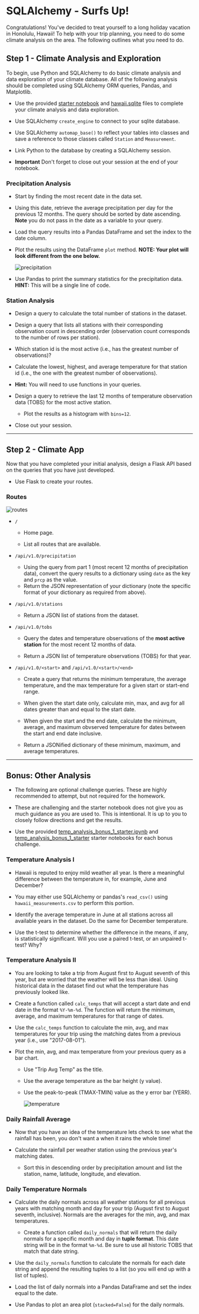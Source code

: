 # SQLAlchemy - Surfs Up!

Congratulations! You've decided to treat yourself to a long holiday vacation in Honolulu, Hawaii! To help with your trip planning, you need to do some climate analysis on the area. The following outlines what you need to do.

## Step 1 - Climate Analysis and Exploration

To begin, use Python and SQLAlchemy to do basic climate analysis and data exploration of your climate database. All of the following analysis should be completed using SQLAlchemy ORM queries, Pandas, and Matplotlib.

* Use the provided [starter notebook](climate_starter.ipynb) and [hawaii.sqlite](Resources/hawaii.sqlite) files to complete your climate analysis and data exploration.

* Use SQLAlchemy `create_engine` to connect to your sqlite database.

* Use SQLAlchemy `automap_base()` to reflect your tables into classes and save a reference to those classes called `Station` and `Measurement`.

* Link Python to the database by creating a SQLAlchemy session.

* **Important** Don't forget to close out your session at the end of your notebook.

### Precipitation Analysis

* Start by finding the most recent date in the data set.

* Using this date, retrieve the average precipitation per day for the previous 12 months. The query should be sorted by date ascending. **Note** you do not pass in the date as a variable to your query.

* Load the query results into a Pandas DataFrame and set the index to the date column.

* Plot the results using the DataFrame `plot` method. **NOTE: Your plot will look different from the one below.**

  ![precipitation](Images/precipitation.png)

* Use Pandas to print the summary statistics for the precipitation data. **HINT:** This will be a single line of code.

### Station Analysis

* Design a query to calculate the total number of stations in the dataset.

* Design a query that lists all stations with their corresponding observation count in descending order (observation count corresponds to the number of rows per station).

* Which station id is the most active (i.e., has the greatest number of observations)?

* Calculate the lowest, highest, and average temperature for that station id (i.e., the one with the greatest number of observations).

* **Hint:** You will need to use functions in your queries.

* Design a query to retrieve the last 12 months of temperature observation data (TOBS) for the most active station.

  * Plot the results as a histogram with `bins=12`.


* Close out your session.

- - -

## Step 2 - Climate App

Now that you have completed your initial analysis, design a Flask API based on the queries that you have just developed.

* Use Flask to create your routes.

### Routes

![routes](Images/api-home.png)

* `/`

  * Home page.

  * List all routes that are available.

* `/api/v1.0/precipitation`

  * Using the query from part 1 (most recent 12 months of precipitation data), convert the query results to a dictionary using `date` as the key and `prcp` as the value.
  * Return the JSON representation of your dictionary (note the specific format of your dictionary as required from above).

* `/api/v1.0/stations`

  * Return a JSON list of stations from the dataset.

* `/api/v1.0/tobs`

  * Query the dates and temperature observations of the **most active station** for the most recent 12 months of data.
  
  * Return a JSON list of temperature observations (TOBS) for that year.

* `/api/v1.0/<start>` and `/api/v1.0/<start>/<end>`

  * Create a query that returns the minimum temperature, the average temperature, and the max temperature for a given start or start-end range.

  * When given the start date only, calculate min, max, and avg for all dates greater than and equal to the start date.

  * When given the start and the end date, calculate the minimum, average, and maximum obvserved temperature for dates between the start and end date inclusive.
  
  * Return a JSONified dictionary of these minimum, maximum, and average temperatures.

- - -

## Bonus: Other Analysis

* The following are optional challenge queries. These are highly recommended to attempt, but not required for the homework.

* These are challenging and the starter notebook does not give you as much guidance as you are used to. This is intentional. It is up to you to closely follow directions and get the results.

* Use the provided [temp_analysis_bonus_1_starter.ipynb](temp_analysis_bonus_1_starter.ipynb) and [temp_analysis_bonus_1_starter](temp_analysis_bonus_2_starter.ipynb) starter notebooks for each bonus challenge.

### Temperature Analysis I

* Hawaii is reputed to enjoy mild weather all year. Is there a meaningful difference between the temperature in, for example, June and December?

* You may either use SQLAlchemy or pandas's `read_csv()` using `hawaii_measurements.csv` to perform this portion.

* Identify the average temperature in June at all stations across all available years in the dataset. Do the same for December temperature.

* Use the t-test to determine whether the difference in the means, if any, is statistically significant. Will you use a paired t-test, or an unpaired t-test? Why?

### Temperature Analysis II

* You are looking to take a trip from August first to August seventh of this year, but are worried that the weather will be less than ideal. Using historical data in the dataset find out what the temperature has previously looked like.

* Create a function called `calc_temps` that will accept a start date and end date in the format `%Y-%m-%d`. The function will return the minimum, average, and maximum temperatures for that range of dates.

* Use the `calc_temps` function to calculate the min, avg, and max temperatures for your trip using the matching dates from a previous year (i.e., use "2017-08-01").

* Plot the min, avg, and max temperature from your previous query as a bar chart.

  * Use "Trip Avg Temp" as the title.

  * Use the average temperature as the bar height (y value).

  * Use the peak-to-peak (TMAX-TMIN) value as the y error bar (YERR).

    ![temperature](Images/temp_observations.png)

### Daily Rainfall Average

* Now that you have an idea of the temperature lets check to see what the rainfall has been, you don't want a when it rains the whole time!

* Calculate the rainfall per weather station using the previous year's matching dates.

  * Sort this in descending order by precipitation amount and list the station, name, latitude, longitude, and elevation.

### Daily Temperature Normals

* Calculate the daily normals across all weather stations for all previous years with matching month and day for your trip (August first to August seventh, inclusive). Normals are the averages for the min, avg, and max temperatures.

  * Create a function called `daily_normals` that will return the daily normals for a specific month and day in **tuple format**. This date string will be in the format `%m-%d`. Be sure to use all historic TOBS that match that date string.

* Use the `daily_normals` function to calculate the normals for each date string and append the resulting tuples to a list (so you will end up with a list of tuples).

* Load the list of daily normals into a Pandas DataFrame and set the index equal to the date.

* Use Pandas to plot an area plot (`stacked=False`) for the daily normals.

